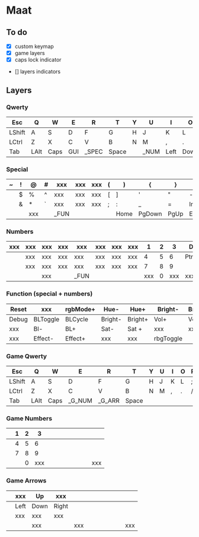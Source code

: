 # Maat

## To do
- [x] custom keymap
- [x] game layers
- [x] caps lock indicator
- [] layers indicators

## Layers

### Qwerty
| Esc   |   Q  |   W  |   E  |   R  |   T  |   Y  |   U  |   I  |   O  |   P  | Bksp |
|-|-|-|-|-|-|-|-|-|-|-|-|
| LShift|   A  |   S  |   D  |   F  |   G  |   H  |   J  |   K  |   L  |   ;  |Enter |
| LCtrl |   Z  |   X  |   C  |   V  |   B  |   N  |   M  |   ,  |   .  |   /  |RAlt  |
| Tab   | LAlt | Caps | GUI  |_SPEC |    Space   || _NUM | Left | Down |  Up  |Right |

### Special
|   ~  |   !  |   @  |   #  |  xxx |  xxx |  xxx |   (  |   )  |  {   |   }  |  +   |
|-|-|-|-|-|-|-|-|-|-|-|-|
|      |  $   |  %   |  ^   |  xxx |  xxx |  xxx |   [  |   ]  |   '  |   "  |  -   |
|      |  &   |  *   |  `   |  xxx |  xxx |  xxx |  ;   |   :  |   _  | =    |Insert|
|      |      | xxx  |      | _FUN |            ||      | Home |PgDown| PgUp | End  |

### Numbers
|  xxx |  xxx |  xxx |  xxx |  xxx |  xxx |  xxx |  xxx |   1  |   2  |   3  | Del  |
|-|-|-|-|-|-|-|-|-|-|-|-|
|      |  xxx |  xxx |  xxx |  xxx |  xxx |  xxx |  xxx |   4  |   5  |   6  |PtrScr|
|      |  xxx |  xxx |  xxx |  xxx |  xxx |  xxx |  xxx |   7  |   8  |   9  |      |
|      |      |  xxx |      | _FUN |            ||      |  xxx |   0  | xxx  | xxx  |

### Function (special + numbers)
| Reset| xxx    |rgbMode+| Hue-  |Hue+   |Bright- |Bright+| xxx  | F1   |F2    |F3    |  xxx       |
|-|-|-|-|-|-|-|-|-|-|-|-|
| Debug|BLToggle|BLCycle |Bright-|Bright+|Vol+    |Vol+   | xxx  | F4   | F5   |F6    | xxx        |
|  xxx |Bl-     |BL+     |Sat-   |Sat +  | xxx    | xxx   |xxx   | F7   |F8    |F9    | xxx        |
| xxx  |Effect- |Effect+ | xxx   | xxx   |   rbgToggle   || xxx  |F10   | F11  |F12   |_GAME_QWERTY|

###  Game Qwerty
| Esc   |   Q  |   W  |   E  |   R  |   T  |   Y  |   U  |   I  |   O  |   P  | Bksp |
|-|-|-|-|-|-|-|-|-|-|-|-|
| LShift|   A  |   S  |   D  |   F  |   G  |   H  |   J  |   K  |   L  |   ;  |Enter |
| LCtrl |   Z  |   X  |   C  |   V  |   B  |   N  |   M  |   ,  |   .  |   /  |RAlt  |
| Tab   | LAlt | Caps |_G_NUM|_G_ARR|    Space   ||      |      |      |      |Right |

### Game Numbers
|       |   1  |   2  |   3   |      |      |      |      |      |      |      |      |
|-|-|-|-|-|-|-|-|-|-|-|-|
|       |   4  |   5  |   6  |      |      |      |      |      |      |      |      |
|       |   7  |   8  |   9  |      |      |      |      |      |      |      |      |
|       |      |   0  | xxx  |      |            ||      |      |      |      |  xxx |

### Game Arrows
|       |  xxx |  Up  |  xxx |      |      |      |      |      |      |      |      |
|-|-|-|-|-|-|-|-|-|-|-|-|
|       | Left | Down | Right|      |      |      |      |      |      |      |      |
|       |  xxx |  xxx |  xxx |      |      |      |      |      |      |      |      |
|       |      |  xxx |      |  xxx |            ||      |      |      |      |  xxx |


